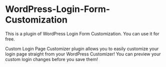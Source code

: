 # WordPress-Login-Form-Customization
<p>This is a plugin of WordPress Login Form Customization. You can use it for free.</p>
<p>Custom Login Page Customizer plugin allows you to easily customize your login page straight from your WordPress Customizer! You can preview your custom login changes before you save them!</p>
